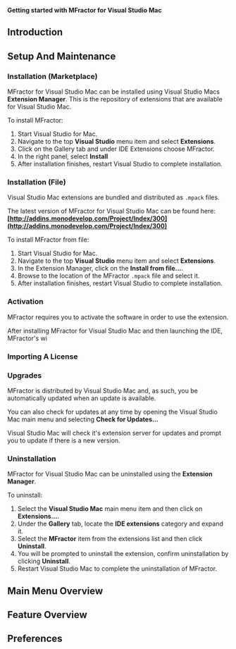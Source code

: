 **Getting started with MFractor for Visual Studio Mac**

## Introduction

## Setup And Maintenance

### Installation (Marketplace)

MFractor for Visual Studio Mac can be installed using Visual Studio Macs **Extension Manager**. This is the repository of extensions that are available for Visual Studio Mac.

To install MFractor:

 1. Start Visual Studio for Mac.
 2. Navigate to the top **Visual Studio** menu item and select **Extensions**.
 3. Click on the Gallery tab and under IDE Extensions choose MFractor.
 4. In the right panel, select **Install**
 5. After installation finishes, restart Visual Studio to complete installation.

### Installation (File)

Visual Studio Mac extensions are bundled and distributed as `.mpack` files.

The latest version of MFractor for Visual Studio Mac can be found here: **[http://addins.monodevelop.com/Project/Index/300](http://addins.monodevelop.com/Project/Index/300)**

To install MFractor from file:

 1. Start Visual Studio for Mac.
 2. Navigate to the top **Visual Studio** menu item and select **Extensions**.
 3. In the Extension Manager, click on the **Install from file...**.
 4. Browse to the location of the MFractor `.mpack` file and select it.
 5. After installation finishes, restart Visual Studio to complete installation.

### Activation

MFractor requires you to activate the software in order to use the extension.

After installing MFractor for Visual Studio Mac and then launching the IDE, MFractor's wi

### Importing A License

### Upgrades

MFractor is distributed by Visual Studio Mac and, as such, you be automatically updated when an update is available.

You can also check for updates at any time by opening the Visual Studio Mac main menu and selecting **Check for Updates...**

Visual Studio Mac will check it's extension server for updates and prompt you to update if there is a new version.

### Uninstallation

MFractor for Visual Studio Mac can be uninstalled using the **Extension Manager**.

To uninstall:

  1. Select the **Visual Studio Mac** main menu item and then click on **Extensions...**.
  2. Under the **Gallery** tab, locate the **IDE extensions** category and expand it.
  3. Select the **MFractor** item from the extensions list and then click **Uninstall**.
  4. You will be prompted to uninstall the extension, confirm uninstallation by clicking **Uninstall**.
  5. Restart Visual Studio Mac to complete the uninstallation of MFractor.

## Main Menu Overview

## Feature Overview

## Preferences
